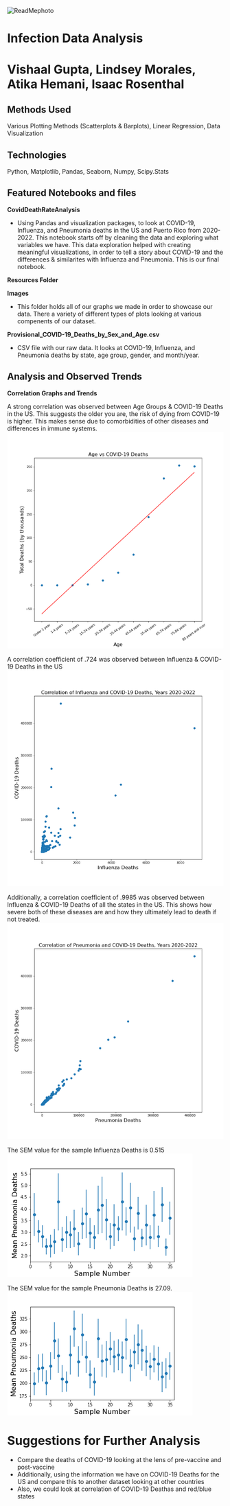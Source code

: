 ![ReadMephoto](https://user-images.githubusercontent.com/93561950/163493317-fc706fc6-d6d8-477b-a6ad-cc177551bd21.png)
# Infection Data Analysis
# Vishaal Gupta, Lindsey Morales, Atika Hemani, Isaac Rosenthal
## Methods Used
Various Plotting Methods (Scatterplots & Barplots), Linear Regression, Data Visualization

## Technologies
Python, Matplotlib, Pandas, Seaborn, Numpy, Scipy.Stats

## Featured Notebooks and files
**CovidDeathRateAnalysis** 
- Using Pandas and visualization packages, to look at COVID-19, Influenza, and Pneumonia deaths in the US and Puerto Rico from 2020-2022. This notebook starts off by cleaning the data and exploring what variables we have. This data exploration helped with creating meaningful visualizations, in order to tell a story about COVID-19 and the differences & similarites with Influenza and Pneumonia. This is our final notebook.

**Resources Folder**

**Images**
- This folder holds all of our graphs we made in order to showcase our data. There a variety of different types of plots looking at various compenents of our dataset. 

**Provisional_COVID-19_Deaths_by_Sex_and_Age.csv**
- CSV file with our raw data. It looks at COVID-19, Influenza, and Pneumonia deaths by state, age group, gender, and month/year.

## Analysis and Observed Trends

**Correlation Graphs and Trends**

A strong correlation was observed between Age Groups & COVID-19 Deaths in the US. This suggests the older you are, the risk of dying from COVID-19 is higher. This makes sense due to comorbidities of other diseases and differences in immune systems.
![AgeVsDeaths](Resources/Images/AgeVsDeaths.png)

A correlation coefficient of .724 was observed between Influenza & COVID-19 Deaths in the US
![influenza/covid/corr](Resources/Images/influenza_covid_corr.png)

Additionally, a correlation coefficient of .9985 was observed between Influenza & COVID-19 Deaths of all the states in the US. This shows how severe both of these diseases are and how they ultimately lead to death if not treated.
![pneumonia/covid/corr](Resources/Images/pneumonia_covid_corr.png)

The SEM value for the sample Influenza Deaths is 0.515
![semflu](Resources/Images/SEMFlu.png)

The SEM value for the sample Pneumonia Deaths is 27.09. 
![sempneumonia](Resources/Images/SEMPNA.png)

# Suggestions for Further Analysis
- Compare the deaths of COVID-19 looking at the lens of pre-vaccine and post-vaccine
- Additionally, using the information we have on COVID-19 Deaths for the US and compare this to another dataset looking at other countries
- Also, we could look at correlation of COVID-19 Deathas and red/blue states


